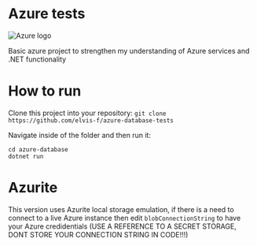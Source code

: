 # Azure tests

![Azure logo](https://upload.wikimedia.org/wikipedia/commons/a/a8/Microsoft_Azure_Logo.svg)

Basic azure project to strengthen my understanding of Azure services and .NET functionality

# How to run

Clone this project into your repository:
`git clone https://github.com/elvis-f/azure-database-tests`

Navigate inside of the folder and then run it:
```
cd azure-database
dotnet run
```

# Azurite

This version uses Azurite local storage emulation, if there is a need to connect to a live Azure instance then edit `blobConnectionString` to have your Azure credidentials (USE A REFERENCE TO A SECRET STORAGE, DONT STORE YOUR CONNECTION STRING IN CODE!!!)

